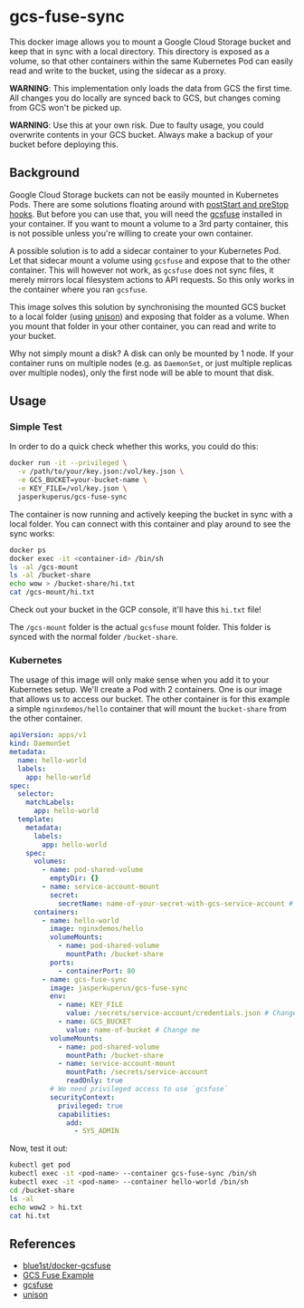 # gcs-fuse-sync

This docker image allows you to mount a Google Cloud Storage bucket and keep that in sync with a local directory. This directory is exposed as a volume, so that other containers within the same Kubernetes Pod can easily read and write to the bucket, using the sidecar as a proxy.

**WARNING**: This implementation only loads the data from GCS the first time. All changes you do locally are synced back to GCS, but changes coming from GCS won't be picked up.

**WARNING**: Use this at your own risk. Due to faulty usage, you could overwrite contents in your GCS bucket. Always make a backup of your bucket before deploying this.

## Background

Google Cloud Storage buckets can not be easily mounted in Kubernetes Pods. There are some solutions floating around with [postStart and preStop hooks](https://github.com/maciekrb/gcs-fuse-sample). But before you can use that, you will need the [gcsfuse](https://cloud.google.com/storage/docs/gcs-fuse) installed in your container. If you want to mount a volume to a 3rd party container, this is not possible unless you're willing to create your own container.

A possible solution is to add a sidecar container to your Kubernetes Pod. Let that sidecar mount a volume using `gcsfuse` and expose that to the other container. This will however not work, as `gcsfuse` does not sync files, it merely mirrors local filesystem actions to API requests. So this only works in the container where you ran `gcsfuse`.

This image solves this solution by synchronising the mounted GCS bucket to a local folder (using [unison](https://www.cis.upenn.edu/~bcpierce/unison/index.html)) and exposing that folder as a volume. When you mount that folder in your other container, you can read and write to your bucket.

Why not simply mount a disk? A disk can only be mounted by 1 node. If your container runs on multiple nodes (e.g. as `DaemonSet`, or just multiple replicas over multiple nodes), only the first node will be able to mount that disk.

## Usage

### Simple Test

In order to do a quick check whether this works, you could do this:

```sh
docker run -it --privileged \
  -v /path/to/your/key.json:/vol/key.json \
  -e GCS_BUCKET=your-bucket-name \
  -e KEY_FILE=/vol/key.json \
  jasperkuperus/gcs-fuse-sync
```

The container is now running and actively keeping the bucket in sync with a local folder. You can connect with this container and play around to see the sync works:

```sh
docker ps
docker exec -it <container-id> /bin/sh
ls -al /gcs-mount
ls -al /bucket-share
echo wow > /bucket-share/hi.txt
cat /gcs-mount/hi.txt
```

Check out your bucket in the GCP console, it'll have this `hi.txt` file!

The `/gcs-mount` folder is the actual `gcsfuse` mount folder. This folder is synced with the normal folder `/bucket-share`.

### Kubernetes

The usage of this image will only make sense when you add it to your Kubernetes setup. We'll create a Pod with 2 containers. One is our image that allows us to access our bucket. The other container is for this example a simple `nginxdemos/hello` container that will mount the `bucket-share` from the other container.

```yaml
apiVersion: apps/v1
kind: DaemonSet
metadata:
  name: hello-world
  labels:
    app: hello-world
spec:
  selector:
    matchLabels:
      app: hello-world
  template:
    metadata:
      labels:
        app: hello-world
    spec:
      volumes:
        - name: pod-shared-volume
          emptyDir: {}
        - name: service-account-mount
          secret:
            secretName: name-of-your-secret-with-gcs-service-account # Change me
      containers:
        - name: hello-world
          image: nginxdemos/hello
          volumeMounts:
            - name: pod-shared-volume
              mountPath: /bucket-share
          ports:
            - containerPort: 80
        - name: gcs-fuse-sync
          image: jasperkuperus/gcs-fuse-sync
          env:
            - name: KEY_FILE
              value: /secrets/service-account/credentials.json # Change me
            - name: GCS_BUCKET
              value: name-of-bucket # Change me
          volumeMounts:
            - name: pod-shared-volume
              mountPath: /bucket-share
            - name: service-account-mount
              mountPath: /secrets/service-account
              readOnly: true
          # We need privileged access to use `gcsfuse`
          securityContext:
            privileged: true
            capabilities:
              add:
                - SYS_ADMIN
```

Now, test it out:

```sh
kubectl get pod
kubectl exec -it <pod-name> --container gcs-fuse-sync /bin/sh
kubectl exec -it <pod-name> --container hello-world /bin/sh
cd /bucket-share
ls -al
echo wow2 > hi.txt
cat hi.txt
```

## References

* [blue1st/docker-gcsfuse](https://github.com/blue1st/docker-gcsfuse)
* [GCS Fuse Example](https://github.com/maciekrb/gcs-fuse-sample)
* [gcsfuse](https://cloud.google.com/storage/docs/gcs-fuse)
* [unison](https://www.cis.upenn.edu/~bcpierce/unison/index.html)
